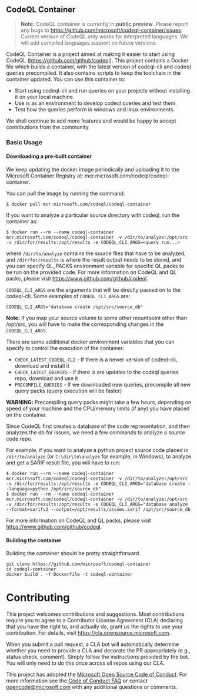 ## CodeQL Container

> **Note:** CodeQL container is currently in **public preview**. Please report any bugs to https://github.com/microsoft/codeql-container/issues.
> Current version of CodeQL only works for interpreted languages. We will add compiled languages support on future versions.

CodeQL Container is a project aimed at making it easier to start using CodeQL (https://github.com/github/codeql). This project
contains a Docker file which builds a container, with the latest version of codeql-cli and codeql queries precompiled. 
It also contains scripts to keep the toolchain in the container updated. You can use this container to:

* Start using codeql-cli and run queries on your projects without installing it on your local machine.
* Use is as an environment to develop codeql queries and test them.
* Test how the queries perform in windows and linux environments.

We shall continue to add more features and would be happy to accept contributions from the community.

### Basic Usage

#### Downloading a pre-built container

We keep updating the docker image periodically and uploading it to the Microsoft Container Registry at: mcr.microsoft.com/codeql/codeql-container.

You can pull the image by running the command:
```
$ docker pull mcr.microsoft.com/codeql/codeql-container
```

If you want to analyze a particular source directory with codeql, run the container as:

```
$ docker run --rm --name codeql-container mcr.microsoft.com/codeql/codeql-container -v /dir/to/analyze:/opt/src -v /dir/for/results:/opt/results -e CODEQL_CLI_ARGS=<query run...>
```

where `/dir/to/analyze` contains the source files that have to be analyzed, and `/dir/for/results` is where the result output 
needs to be stored, and you can specify QL_PACKS environment variable for specific QL packs to be run on the provided code.
For more information on CodeQL and QL packs, please visit https://www.github.com/github/codeql.

`CODEQL_CLI_ARGS` are the arguments that will be directly passed on to the codeql-cli. Some examples of `CODEQL_CLI_ARGS` are:

```
CODEQL_CLI_ARGS="database create /opt/src/source_db"
```

**Note:** If you map your source volume to some other mountpoint other than /opt/src, you will have to make the corresponding changes
in the `CODEQL_CLI_ARGS`.

There are some additional docker environment variables that you can specify to control the execution of the container:

* `CHECK_LATEST_CODEQL_CLI` - If there is a newer version of codeql-cli, download and install it
* `CHECK_LATEST_QUERIES` - if there is are updates to the codeql queries repo, download and use it
* `PRECOMPILE_QUERIES` - If we downloaded new queries, precompile all new query packs (query execution will be faster)

**WARNING:** Precompiling query packs might take a few hours, depending on speed of your machine and the CPU/memory limits (if any)
you have placed on the container.

Since CodeQL first creates a database of the code representation, and then analyzes the db for issues, we need a few commands to 
analyze a source code repo.

For example, if you want to analyze a python project source code placed in `/dir/to/analyze` (or `C:\dir\to\analyze` for example, in Windows), 
to analyze and get a SARIF result file, you will have to run:

```
$ docker run --rm --name codeql-container mcr.microsoft.com/codeql/codeql-container -v /dir/to/analyze:/opt/src -v /dir/for/results:/opt/results -e CODEQL_CLI_ARGS="database create --language=python /opt/src/source_db"
$ docker run --rm --name codeql-container mcr.microsoft.com/codeql/codeql-container -v /dir/to/analyze:/opt/src -v /dir/for/results:/opt/results -e CODEQL_CLI_ARGS="database analyze --format=sarifv2 --output=/opt/results/issues.sarif /opt/src/source_db
```

For more information on CodeQL and QL packs, please visit https://www.github.com/github/codeql.

#### Building the container

Building the container should be pretty straightforward.

```
git clone https://github.com/microsoft/codeql-container
cd codeql-container
docker build . -f Dockerfile -t codeql-container
```

# Contributing

This project welcomes contributions and suggestions. Most contributions require you to agree to a
Contributor License Agreement (CLA) declaring that you have the right to, and actually do, grant us
the rights to use your contribution. For details, visit https://cla.opensource.microsoft.com.

When you submit a pull request, a CLA bot will automatically determine whether you need to provide
a CLA and decorate the PR appropriately (e.g., status check, comment). Simply follow the instructions
provided by the bot. You will only need to do this once across all repos using our CLA.

This project has adopted the [Microsoft Open Source Code of Conduct](https://opensource.microsoft.com/codeofconduct/).
For more information see the [Code of Conduct FAQ](https://opensource.microsoft.com/codeofconduct/faq/) or
contact [opencode@microsoft.com](mailto:opencode@microsoft.com) with any additional questions or comments.
